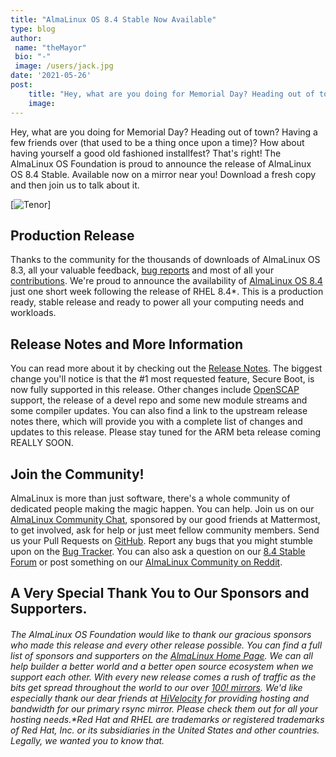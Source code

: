 ```yaml
---
title: "AlmaLinux OS 8.4 Stable Now Available"
type: blog
author: 
 name: "theMayor"
 bio: "-"
 image: /users/jack.jpg
date: '2021-05-26'
post:
    title: "Hey, what are you doing for Memorial Day? Heading out of town? Having a few friends over (that used to be a thing once upon a time)? How about havi..."
    image: 
---
```


Hey, what are you doing for Memorial Day? Heading out of town? Having a few friends over (that used to be a thing once upon a time)? How about having yourself a good old fashioned installfest? That's right! The AlmaLinux OS Foundation is proud to announce the release of AlmaLinux OS 8.4 Stable. Available now on a mirror near you! Download a fresh copy and then join us to talk about it.

[![Tenor](/images/tenor.gif)]

## Production Release

Thanks to the community for the thousands of downloads of AlmaLinux OS 8.3, all your valuable feedback, [bug reports](https://bugs.almalinux.org/) and most of all your [contributions](https://github.com/almalinux). We're proud to announce the availability of [AlmaLinux OS 8.4](https://mirrors.almalinux.org/isos/x86_64/8.4html) just one short week following the release of RHEL 8.4*. This is a production ready, stable release and ready to power all your computing needs and workloads.

## Release Notes and More Information

You can read more about it by checking out the [Release Notes](https://wiki.almalinux.org/release-notes/8.4.html). The biggest change you'll notice is that the #1 most requested feature, Secure Boot, is now fully supported in this release. Other changes include [OpenSCAP](https://www.open-scap.org/) support, the release of a devel repo and some new module streams and some compiler updates. You can also find a link to the upstream release notes there, which will provide you with a complete list of changes and updates to this release. Please stay tuned for the ARM beta release coming REALLY SOON.

## Join the Community!

AlmaLinux is more than just software, there's a whole community of dedicated people making the magic happen. You can help. Join us on our [AlmaLinux Community Chat](https://chat.almalinux.org/), sponsored by our good friends at Mattermost, to get involved, ask for help or just meet fellow community members. Send us your Pull Requests on [GitHub](https://github.com/almalinux). Report any bugs that you might stumble upon on the [Bug Tracker](https://bugs.almalinux.org/). You can also ask a question on our [8.4 Stable Forum](https://almalinux.discourse.group/c/devel/8-4-stable/21) or post something on our [AlmaLinux Community on Reddit](https://reddit.com/r/almalinux).

## A Very Special Thank You to Our Sponsors and Supporters.

###### The AlmaLinux OS Foundation would like to thank our gracious sponsors who made this release and every other release possible. You can find a full list of sponsors and supporters on the [AlmaLinux Home Page](https://almalinux.org/). We can all help builder a better world and a better open source ecosystem when we support each other. With every new release comes a rush of traffic as the bits get spread throughout the world to our over [100! mirrors](https://mirrors.almalinux.org/). We'd like especially thank our dear friends at [HiVelocity](https://www.hivelocity.net/) for providing hosting and bandwidth for our primary rsync mirror. Please check them out for all your hosting needs.*Red Hat and RHEL are trademarks or registered trademarks of Red Hat, Inc. or its subsidiaries in the United States and other countries. Legally, we wanted you to know that.